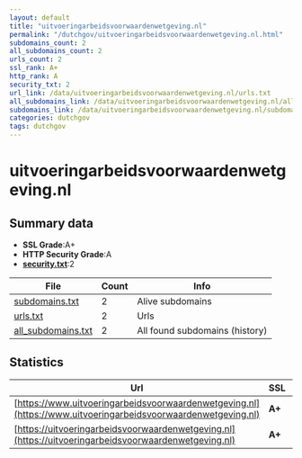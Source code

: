 ```yaml
---
layout: default
title: "uitvoeringarbeidsvoorwaardenwetgeving.nl"
permalink: "/dutchgov/uitvoeringarbeidsvoorwaardenwetgeving.nl.html"
subdomains_count: 2
all_subdomains_count: 2
urls_count: 2
ssl_rank: A+
http_rank: A
security_txt: 2
url_link: /data/uitvoeringarbeidsvoorwaardenwetgeving.nl/urls.txt
all_subdomains_link: /data/uitvoeringarbeidsvoorwaardenwetgeving.nl/all_subdomains.txt
subdomains_link: /data/uitvoeringarbeidsvoorwaardenwetgeving.nl/subdomains.txt
categories: dutchgov
tags: dutchgov
---
```



# uitvoeringarbeidsvoorwaardenwetgeving.nl
## Summary data


 - **SSL Grade**:A+
 - **HTTP Security Grade**:A
 - **[security.txt](https://www.digitaleoverheid.nl/nieuws/standaard-security-txt-nu-verplicht-voor-overheid/)**:2


| File       | Count | Info |
|------------|-------|------|
|[subdomains.txt](/DutchGovScope/data/uitvoeringarbeidsvoorwaardenwetgeving.nl/subdomains.txt)|2|Alive subdomains|
|[urls.txt](/DutchGovScope/data/uitvoeringarbeidsvoorwaardenwetgeving.nl/urls.txt)|2|Urls|
|[all_subdomains.txt](/DutchGovScope/data/uitvoeringarbeidsvoorwaardenwetgeving.nl/all_subdomains.txt)|2|All found subdomains (history)|


## Statistics


| Url | SSL | HTTP | Server | Cookie | HSTS | CORS | CTO | CSP | XFO | XXP | RP |FP| Tech |Title |
|--------|-------|-------|------|------|------|------|------|------|------|------|------|------|------|------|
|[https://www.uitvoeringarbeidsvoorwaardenwetgeving.nl](https://www.uitvoeringarbeidsvoorwaardenwetgeving.nl)| **A+**| **A**|| |:white_check_mark: | | |:warning: | | | :white_check_mark: | |HSTS|302 Found|
|[https://uitvoeringarbeidsvoorwaardenwetgeving.nl](https://uitvoeringarbeidsvoorwaardenwetgeving.nl)| **A+**| **A**|| |:white_check_mark: | | |:warning: | | | :white_check_mark: | |HSTS|302 Found|

